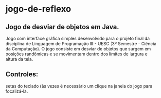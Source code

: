 # jogo-de-reflexo
## Jogo de desviar de objetos em Java.
Jogo com interface gráfica simples desenvolvido para o projeto final da disciplina de Linguagem de Programação III - UESC (3º Semestre - Ciência da Computação). O jogo consiste em desviar de objetos que surgem em posições randômicas e se movimentam dentro dos limites de largura e altura da tela.
<h2> Controles: </h2> <p> setas do teclado (às vezes é necessário um clique na janela do jogo para focalizá-la.</p>
